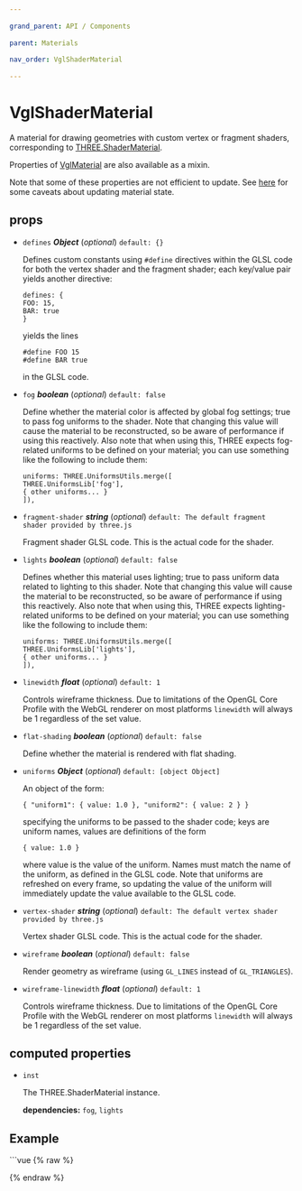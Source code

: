 ```yaml
---
          
grand_parent: API / Components
          
parent: Materials
          
nav_order: VglShaderMaterial
          
---
```

# VglShaderMaterial 

A material for drawing geometries with custom vertex or fragment shaders, corresponding to
[THREE.ShaderMaterial](https://threejs.org/docs/index.html#api/materials/ShaderMaterial).

Properties of [VglMaterial](vgl-material) are also available as a mixin.

Note that some of these properties are not efficient to update. See
[here](https://threejs.org/docs/#manual/en/introduction/How-to-update-things) for some caveats
about updating material state. 

## props 

- `defines` ***Object*** (*optional*) `default: {}` 

  Defines custom constants using `#define` directives within the GLSL code for both the vertex
  shader and the fragment shader; each key/value pair yields another directive:
  ```
  defines: {
  FOO: 15,
  BAR: true
  }
  ```
  yields the lines
  ```
  #define FOO 15
  #define BAR true
  ```
  in the GLSL code. 

- `fog` ***boolean*** (*optional*) `default: false` 

  Define whether the material color is affected by global fog settings; true to pass fog
  uniforms to the shader. Note that changing this value will cause the material to be
  reconstructed, so be aware of performance if using this reactively. Also note that when using
  this, THREE expects fog-related uniforms to be defined on your material; you can use
  something like the following to include them:
  ```
  uniforms: THREE.UniformsUtils.merge([
  THREE.UniformsLib['fog'],
  { other uniforms... }
  ]),
  ``` 

- `fragment-shader` ***string*** (*optional*) `default: The default fragment shader provided by three.js` 

  Fragment shader GLSL code. This is the actual code for the shader. 

- `lights` ***boolean*** (*optional*) `default: false` 

  Defines whether this material uses lighting; true to pass uniform data related to lighting to
  this shader. Note that changing this value will cause the material to be reconstructed, so be
  aware of performance if using this reactively. Also note that when using this, THREE expects
  lighting-related uniforms to be defined on your material; you can use something like the
  following to include them:
  ```
  uniforms: THREE.UniformsUtils.merge([
  THREE.UniformsLib['lights'],
  { other uniforms... }
  ]),
  ``` 

- `linewidth` ***float*** (*optional*) `default: 1` 

  Controls wireframe thickness. Due to limitations of the OpenGL Core Profile with the WebGL
  renderer on most platforms `linewidth` will always be 1 regardless of the set value. 

- `flat-shading` ***boolean*** (*optional*) `default: false` 

  Define whether the material is rendered with flat shading. 

- `uniforms` ***Object*** (*optional*) `default: [object Object]` 

  An object of the form:
  ```
  { "uniform1": { value: 1.0 }, "uniform2": { value: 2 } }
  ```
  specifying the uniforms to be passed to the shader code; keys are uniform names, values are
  definitions of the form
  ```
  { value: 1.0 }
  ```
  where value is the value of the uniform. Names must match the name of the uniform, as defined
  in the GLSL code. Note that uniforms are refreshed on every frame, so updating the value of
  the uniform will immediately update the value available to the GLSL code. 

- `vertex-shader` ***string*** (*optional*) `default: The default vertex shader provided by three.js` 

  Vertex shader GLSL code. This is the actual code for the shader. 

- `wireframe` ***boolean*** (*optional*) `default: false` 

  Render geometry as wireframe (using `GL_LINES` instead of `GL_TRIANGLES`). 

- `wireframe-linewidth` ***float*** (*optional*) `default: 1` 

  Controls wireframe thickness. Due to limitations of the OpenGL Core Profile with the WebGL
  renderer on most platforms `linewidth` will always be 1 regardless of the set value. 

## computed properties 

- `inst` 

  The THREE.ShaderMaterial instance. 

   **dependencies:** `fog`, `lights` 



## Example
              
<div class="code-example"><div class="max-width-1-2">
                <vgl-shader-material-example class="aspect-1618-1000"></vgl-shader-material-example>
              
</div></div>
```vue
{% raw %}<template>
  <div>
    <vgl-renderer
      antialias
      camera="camera"
      scene="scene"
    >
      <vgl-scene name="scene">
        <vgl-icosahedron-geometry
          name="geo"
          radius="1"
          detail="5"
        />
        <vgl-shader-material
          ref="mat"
          name="mat"
          wireframe
          :defines="defines"
          :uniforms="uniforms"
          :vertex-shader="vertexShader"
          :fragment-shader="fragmentShader"
        />
        <vgl-mesh
          geometry="geo"
          material="mat"
        />
      </vgl-scene>
      <vgl-perspective-camera
        orbit-position="5 0.8 0.2"
        name="camera"
      />
    </vgl-renderer>

    <aside class="control-panel">
      <section>
        <h3>Shaders</h3>
        <label>
          Vertex Shader [<a @click="vertShaderShown = !vertShaderShown">
            {{ vertShaderShown ? 'Hide' : 'Show' }}
          </a>]
        </label>
        <textarea
          v-model="vertexShader"
          :style="{display: vertShaderShown ? &quot;block&quot; : &quot;none&quot;}"
          rows="14"
          cols="50"
        />
        <label>
          Fragment Shader [<a @click="fragShaderShown = !fragShaderShown">
            {{ fragShaderShown ? 'Hide' : 'Show' }}
          </a>]
        </label>
        <textarea
          v-model="fragmentShader"
          :style="{display: fragShaderShown ? &quot;block&quot; : &quot;none&quot;}"
          rows="14"
          cols="50"
        />
      </section>
      <section>
        <h3>Vert Shader Uniforms</h3>
        <table>
          <tr>
            <td>Offset</td><td>
              <input
                v-model.number="uniforms.waveOffset.value"
                class="slider"
                type="range"
                max="2"
                step="0.01"
              >
            </td>
          </tr>
          <tr>
            <td>Amplitude</td><td>
              <input
                v-model.number="uniforms.waveAmp.value"
                class="slider"
                type="range"
                max="2"
                step="0.01"
              >
            </td>
          </tr>
          <tr>
            <td>Frequency</td><td>
              <input
                v-model.number="uniforms.waveFreq.value"
                class="slider"
                type="range"
                max="50"
              >
            </td>
          </tr>
        </table>
        <label>
          <h3>Frag Shader Uniforms</h3>
          Frag Color
          <select v-model.number="uniforms.displayColor.value">
            <option
              value="0"
              selected
            >Cartesian</option>
            <option value="1">Spherical</option>
            <option value="2">Depth</option>
          </select>
        </label>
      </section>
    </aside>
  </div>
</template>

<script>
export default {
  data: () => ({
    vertShaderShown: false,
    fragShaderShown: false,
    defines: {
      COLOR_CARTESIAN: 0,
      COLOR_SPHERICAL: 1,
      COLOR_DEPTH: 2,
    },
    uniforms: {
      waveOffset: { value: 0.0 },
      waveAmp: { value: 0.2 },
      waveFreq: { value: 10 },
      displayColor: { value: 0 },
    },
    vertexShader: `

uniform float waveOffset;
uniform float waveAmp;
uniform float waveFreq;

varying vec4 vCartesian;
varying vec4 vSpherical;

void main() {
  float r = length(position);
  float theta = acos(position.y / r); // inclination
  float phi = atan(position.z, position.x); // azimuth

  float finalR = r + sin((theta + waveOffset) * waveFreq) * waveAmp;
  vec4 finalPos = vec4(
    finalR * sin(theta) * cos(phi),
    finalR * cos(theta),
    finalR * sin(theta) * sin(phi),
    1.0
  );

  gl_Position = projectionMatrix * modelViewMatrix * finalPos;

  const float PI = 3.141592654;
  vCartesian = finalPos;
  vSpherical = vec4( // normalize values to [0, 1]
    r,
    theta / PI,
    ((phi / PI) + 1.0) / 2.0,
    1.0
  );
}

      `.trim(),
    fragmentShader: `

uniform int displayColor;

varying vec4 vSpherical;
varying vec4 vCartesian;

void main() {
  if (displayColor == COLOR_CARTESIAN) {
    gl_FragColor = vCartesian;
  } else if (displayColor == COLOR_SPHERICAL) {
    gl_FragColor = vSpherical;
  } else if (displayColor == COLOR_DEPTH) {
    float depth = gl_FragCoord.z * gl_FragCoord.w;
    gl_FragColor = vec4(vec3(depth), 1.0);
  }
}

      `.trim(),
  }),
};
</script>
{% endraw %}
```